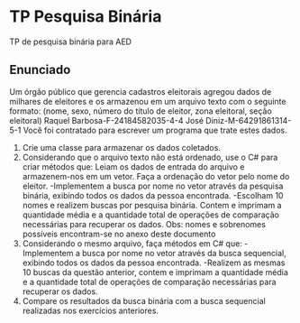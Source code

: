 # TP Pesquisa Binária
TP de pesquisa binária para AED

## Enunciado

Um órgão público que gerencia cadastros eleitorais agregou dados de milhares de
eleitores e os armazenou em um arquivo texto com o seguinte formato:
(nome, sexo, número do título de eleitor, zona eleitoral, seção eleitoral)
Raquel Barbosa-F-24184582035-4-4
José Diniz-M-64291861314-5-1
Você foi contratado para escrever um programa que trate estes dados.
1) Crie uma classe para armazenar os dados coletados.
2) Considerando que o arquivo texto não está ordenado, use o C# para criar
métodos que:
 Leiam os dados de entrada do arquivo e armazenem-nos em um vetor.
Faça a ordenação do vetor pelo nome do eleitor.
 -Implementem a busca por nome no vetor através da pesquisa binária,
exibindo todos os dados da pessoa encontrada.
 -Escolham 10 nomes e realizem buscas por pesquisa binária. Contem e
imprimam a quantidade média e a quantidade total de operações de
comparação necessárias para recuperar os dados. Obs: nomes e sobrenomes
possíveis encontram-se no anexo deste documento
3) Considerando o mesmo arquivo, faça métodos em C# que:
-Implementem a busca por nome no vetor através da busca sequencial,
exibindo todos os dados da pessoa encontrada.
-Realizem as mesmas 10 buscas da questão anterior, contem e imprimam a
quantidade média e a quantidade total de operações de comparação
necessárias para recuperar os dados.
4) Compare os resultados da busca binária com a busca sequencial realizadas nos
exercícios anteriores.
